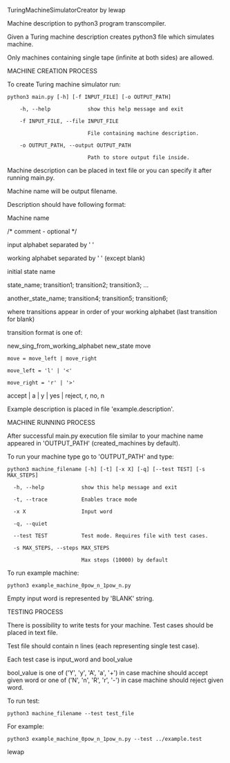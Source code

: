 TuringMachineSimulatorCreator by lewap

Machine description to python3 program transcompiler.



Given a Turing machine description creates python3 file which simulates machine.

Only machines containing single tape (infinite at both sides) are allowed.



MACHINE CREATION PROCESS

To create Turing machine simulator run:

    python3 main.py [-h] [-f INPUT_FILE] [-o OUTPUT_PATH]

        -h, --help            show this help message and exit

        -f INPUT_FILE, --file INPUT_FILE

                              File containing machine description.

        -o OUTPUT_PATH, --output OUTPUT_PATH

                              Path to store output file inside.





Machine description can be placed in text file or you can specify it after running main.py.

Machine name will be output filename.

Description should have following format:

Machine name

/* comment - optional */

input alphabet separated by ' '

working alphabet separated by ' ' (except blank)

initial state name

state_name; transition1; transition2; transition3; ...

another_state_name; transition4; transition5; transition6;



where transitions appear in order of your working alphabet (last transition for blank)

transition format is one of:

new_sing_from_working_alphabet new_state move

    move = move_left | move_right

    move_left = 'l' | '<'

    move_right = 'r' | '>'

accept | a | y | yes | reject, r, no, n



Example description is placed in file 'example.description'.



MACHINE RUNNING PROCESS

After successful main.py execution file similar to your machine name appeared in 'OUTPUT_PATH' (created_machines by default).

To run your machine type go to 'OUTPUT_PATH' and type:

    python3 machine_filename [-h] [-t] [-x X] [-q] [--test TEST] [-s MAX_STEPS]

      -h, --help            show this help message and exit

      -t, --trace           Enables trace mode

      -x X                  Input word

      -q, --quiet

      --test TEST           Test mode. Requires file with test cases.

      -s MAX_STEPS, --steps MAX_STEPS

                            Max steps (10000) by default



To run example machine:

    python3 example_machine_0pow_n_1pow_n.py



Empty input word is represented by 'BLANK' string.



TESTING PROCESS

There is possibility to write tests for your machine. Test cases should be placed in text file.

Test file should contain n lines (each representing single test case).

Each test case is input_word and bool_value

bool_value is one of ('Y', 'y', 'A', 'a', '+') in case machine should accept given word or one of ('N', 'n', 'R', 'r', '-') in case machine should reject given word.

To run test:

    python3 machine_filename --test test_file

For example:

    python3 example_machine_0pow_n_1pow_n.py --test ../example.test





lewap

